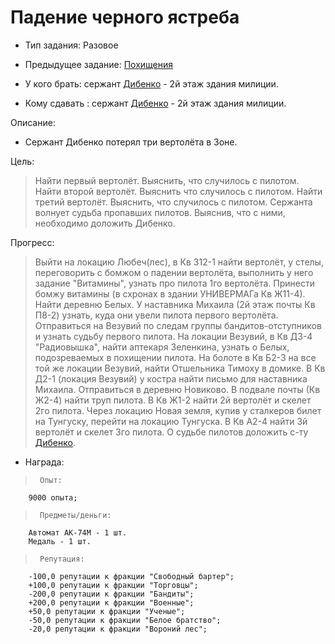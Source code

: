 # Падение черного ястреба
 - Тип задания: Разовое
 - Предыдущее задание: [Похищения](/quests/all/quests/3/)

 - У кого брать: сержант [Дибенко](/pers/lubech/dibenko/) - 2й этаж здания милиции.
 - Кому сдавать : сержант [Дибенко](/pers/lubech/dibenko/) - 2й этаж здания милиции.
 
 Описание:

 - Сержант Дибенко потерял три вертолёта в Зоне.

 Цель:

 >Найти первый вертолёт. Выяснить, что случилось с пилотом.
  Найти второй вертолёт. Выяснить что случилось с пилотом.
  Найти третий вертолёт. Выяснить, что случилось с пилотом.
  Сержанта волнует судьба пропавших пилотов. Выяснив, что с ними, необходимо доложить Дибенко.

 Прогресс:

 >Выйти на локацию Любеч(лес), в Кв З12-1 найти вертолёт, у стелы, переговорить с бомжом о падении вертолёта, выполнить у него задание "Витамины", узнать про пилота 1го вертолёта. Принести бомжу витамины (в схронах в здании УНИВЕРМАГа Кв Ж11-4).
 Найти деревню Белых. У наставника Михаила (2й этаж почты Кв П8-2) узнать, куда они увели пилота первого вертолёта. Отправиться на Везувий по следам группы бандитов-отступников и узнать судьбу первого пилота.
 На локации Везувий, в Кв Д3-4 "Радиовышка", найти аптекаря Зеленкина, узнать о Белых, подозреваемых в похищении пилота.
 На болоте в Кв Б2-3 на все той же локации Везувий, найти Отшельника Тимоху в домике. В Кв Д2-1 (локация Везувий) у костра найти письмо для наставника Михаила.
 Отправиться в деревню Новиково. 
 В подвале почты (Кв Ж2-4) найти труп пилота.
 В Кв Ж1-2 найти 2й вертолёт и скелет 2го пилота.
 Через локацию Новая земля, купив у сталкеров билет на Тунгуску, перейти на локацию Тунгуска. 
 В Кв А2-4 найти 3й вертолёт и скелет 3го пилота.
 О судьбе пилотов доложить с-ту [Дибенко](/pers/lubech/dibenko/).  
 
 - Награда:
   
 >		Опыт:
		9000 опыта;
		
 >	 	Предметы/деньги:
		Автомат АК-74М - 1 шт.
		Медаль - 1 шт.
		
 >		Репутация:
		-100,0 репутации к фракции "Свободный бартер";
		+100,0 репутации к фракции "Торговцы";
		-200,0 репутации к фракции "Бандиты";
		+200,0 репутации к фракции "Военные";
		+50,0 репутации к фракции "Ученые";
		-50,0 репутации к фракции "Белое братство";
		-20,0 репутации к фракции "Вороний лес";
